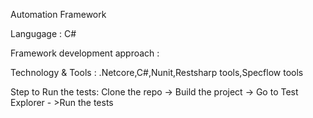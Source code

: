 Automation Framework

Langugage : C#

Framework development approach : 

Technology & Tools : .Netcore,C#,Nunit,Restsharp tools,Specflow tools

Step to Run the tests:
Clone the repo -> Build the project -> Go to Test Explorer - >Run the tests

